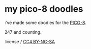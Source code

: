 # my pico-8 doodles

i've made some doodles for the [PICO-8](https://www.lexaloffle.com/pico-8.php).

247 and counting.

license / [CC4 BY-NC-SA](https://creativecommons.org/licenses/by-nc-sa/4.0/)
